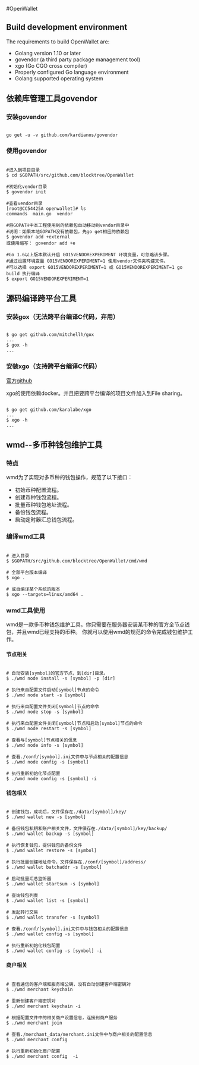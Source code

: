 #OpenWallet

## Build development environment

The requirements to build OpenWallet are:

- Golang version 1.10 or later
- govendor (a third party package management tool)
- xgo (Go CGO cross compiler)
- Properly configured Go language environment
- Golang supported operating system

## 依赖库管理工具govendor

### 安装govendor

```shell

go get -u -v github.com/kardianos/govendor

```

### 使用govendor

```shell

#进入到项目目录
$ cd $GOPATH/src/github.com/blocktree/OpenWallet

#初始化vendor目录
$ govendor init

#查看vendor目录
[root@CC54425A openwallet]# ls
commands  main.go  vendor

#将GOPATH中本工程使用到的依赖包自动移动到vendor目录中
#说明：如果本地GOPATH没有依赖包，先go get相应的依赖包
$ govendor add +external
或使用缩写： govendor add +e

#Go 1.6以上版本默认开启 GO15VENDOREXPERIMENT 环境变量，可忽略该步骤。
#通过设置环境变量 GO15VENDOREXPERIMENT=1 使用vendor文件夹构建文件。
#可以选择 export GO15VENDOREXPERIMENT=1 或 GO15VENDOREXPERIMENT=1 go build 执行编译
$ export GO15VENDOREXPERIMENT=1

```

## 源码编译跨平台工具

### 安装gox（无法跨平台编译C代码，弃用）

```shell

$ go get github.com/mitchellh/gox
...
$ gox -h
...

```

### 安装xgo（支持跨平台编译C代码）

[官方github](https://github.com/karalabe/xgo)

xgo的使用依赖docker。并且把要跨平台编译的项目文件加入到File sharing。

```shell

$ go get github.com/karalabe/xgo
...
$ xgo -h
...

```

## wmd--多币种钱包维护工具

### 特点

wmd为了实现对多币种的钱包操作，规范了以下接口：

- 初始币种配置流程。
- 创建币种钱包流程。
- 批量币种钱包地址流程。
- 备份钱包流程。
- 启动定时器汇总钱包流程。

### 编译wmd工具

```shell

# 进入目录
$ $GOPATH/src/github.com/blocktree/OpenWallet/cmd/wmd

# 全部平台版本编译
$ xgo .

# 或自编译某个系统的版本
$ xgo --targets=linux/amd64 .

```

### wmd工具使用

wmd是一款多币种钱包维护工具。你只需要在服务器安装某币种的官方全节点钱包，并且wmd已经支持的币种。
你就可以使用wmd的规范的命令完成钱包维护工作。

#### 节点相关

```shell

# 自动安装[symbol]的官方节点，到[dir]目录。
$ ./wmd node install -s [symbol] -p [dir]

# 执行来自配置文件启动[symbol]节点的命令
$ ./wmd node start -s [symbol]

# 执行来自配置文件关闭[symbol]节点的命令
$ ./wmd node stop -s [symbol]

# 执行来自配置文件关闭[symbol]节点和启动[symbol]节点的命令
$ ./wmd node restart -s [symbol]

# 查看与[symbol]节点相关的信息
$ ./wmd node info -s [symbol]

# 查看./conf/[symbol].ini文件中与节点相关的配置信息
$ ./wmd node config -s [symbol]

# 执行重新初始化节点配置
$ ./wmd node config -s [symbol] -i

```

#### 钱包相关

```shell

# 创建钱包，成功后，文件保存在./data/[symbol]/key/
$ ./wmd wallet new -s [symbol]

# 备份钱包私钥和账户相关文件，文件保存在./data/[symbol]/key/backup/
$ ./wmd wallet backup -s [symbol]

# 执行恢复钱包，提供钱包的备份文件
$ ./wmd wallet restore -s [symbol]

# 执行批量创建地址命令，文件保存在./conf/[symbol]/address/
$ ./wmd wallet batchaddr -s [symbol]

# 启动批量汇总监听器
$ ./wmd wallet startsum -s [symbol]

# 查询钱包列表
$ ./wmd wallet list -s [symbol]

# 发起转行交易
$ ./wmd wallet transfer -s [symbol]

# 查看./conf/[symbol].ini文件中与钱包相关的配置信息
$ ./wmd wallet config -s [symbol]

# 执行重新初始化钱包配置
$ ./wmd wallet config -s [symbol] -i

```

#### 商户相关

```shell

# 查看通信的客户端和服务端公钥，没有自动创建客户端密钥对
$ ./wmd merchant keychain

# 重新创建客户端密钥对
$ ./wmd merchant keychain -i

# 根据配置文件中的相关商户设置信息，连接到商户服务
$ ./wmd merchant join

# 查看./merchant_data/merchant.ini文件中与商户相关的配置信息
$ ./wmd merchant config

# 执行重新初始化商户配置
$ ./wmd merchant config  -i

```

